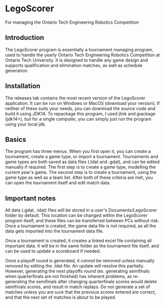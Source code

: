 # LegoScorer
For managing the Ontario Tech Engineering Robotics Competition

## Introduction
The LegoScorer program is essentially a tournament managing program, used to handle the yearly Ontario Tech Engineering Robotics Competition at Ontario Tech University. It is designed to handle any game design and supports qualification and elimination matches, as well as schedule generation. 

## Installation
The releases tab contains the most recent version of the LegoScorer application. It can be run on Windows or MacOS (download your version). If neither of these suits your needs, you can download the source code and build it using JDK14. To repackage this program, I used jlink and jpackage (jdk14+), but for a single computer, you can simply just run the program using your local jdk. 

## Basics
The program has three menus. When you first open it, you can create a tournament, create a game type, or import a tournament. Tournaments and game types are both saved as data files (.tdat and .gdat), and can be edited manually if required. The first step is to create a game type, modelling the current year's game. The second step is to create a tournament, using the game type as well as a team list. After both of these criteria are met, you can open the tournament itself and edit match data. 

## Important notes
All data (.gdat, .tdat) files will be stored in a user's Documents/LegoScorer folder by default. This location can be changed within the LegoScorer program itself, and these files can be transferred between PCs without risk. Once a tournament is created, the game data file is not required, as all the data gets imported into the tournament data file.

Once a tournament is created, it creates a linked excel file containing all important data. It will be in the same folder as the tournament file itself, and can be used to update a scoreboard if needed. 

Once a playoff round is generated, it *cannot* be removed unless manually removed by editing the .tdat file. An update will resolve this partially. However, generating the next playoffs round (ex. generating semifinals when quarterfinals are not finished) has inherent problems, as re-generating the semifinals after changing quarterfinals scores would delete semifinals scores, and result in match replays. Do not generate a set of matches unless you are sure that the previous scores entered are correct, and that the next set of matches is about to be played. 
